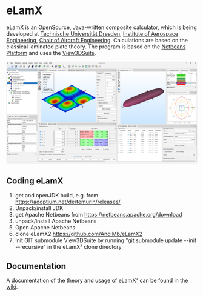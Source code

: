 # eLamX
eLamX is an OpenSource, Java-written composite calculator, which is being developed at [Technische Universität Dresden](https://tu-dresden.de), [Institute of Aerospace Engineering](https://tu-dresden.de/ing/mw/ilr), [Chair of Aircraft Engineering](https://tu-dresden.de/ing/mw/ilr/lft). Calculations are based on the classical laminated plate theory. The program is based on the [Netbeans Platform](https://netbeans.apache.org/) and uses the [View3DSuite](https://github.com/AndiMb/View3DSuite).

<p align="center">
<img src="Resource/eLamX30_Hauptfenster.png"
  alt="Screenshot of eLamX² version 3.0"
  width="686">
</p>

## Coding eLamX

1. get and openJDK build, e.g. from https://adoptium.net/de/temurin/releases/
2. Unpack/install JDK
3. get Apache Netbeans from https://netbeans.apache.org/download
4. unpack/install Apache Netbeans
5. Open Apache Netbeans
6. clone eLamX2 https://github.com/AndiMb/eLamX2
7. Init GIT submodule View3DSuite by running "git submodule update --init --recursive" in the eLamX² clone directory

## Documentation

A documentation of the theory and usage of eLamX² can be found in the [wiki](https://github.com/AndiMb/eLamX2/wiki).
